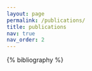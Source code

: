 ```yaml
---
layout: page
permalink: /publications/
title: publications
nav: true
nav_order: 2
---
```


<!-- _pages/publications.md -->

<div class="publications">

{% bibliography %}

</div>
